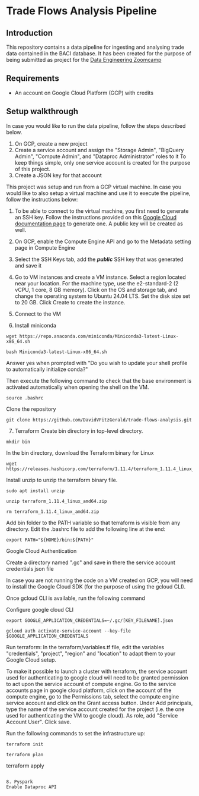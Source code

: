 # Trade Flows Analysis Pipeline
## Introduction
This repository contains a data pipeline for ingesting and analysing trade data contained in the BACI database. It has been created for the purpose of being submitted as project for the [Data Engineering Zoomcamp](https://github.com/DataTalksClub/data-engineering-zoomcamp)


## Requirements
- An account on Google Cloud Platform (GCP) with credits

## Setup walkthrough
In case you would like to run the data pipeline, follow the steps described below.
1. On GCP, create a new project
2. Create a service account and assign the "Storage Admin", "BigQuery Admin", "Compute Admin", and "Dataproc Administrator" roles to it
To keep things simple, only one service account is created for the purpose of this project.
3. Create a JSON key for that account

This project was setup and run from a GCP virtual machine. In case you would like to also setup a virtual machine and use it to execute the pipeline, follow the instructions below:
1. To be able to connect to the virtual machine, you first need to generate an SSH key. Follow the instructions provided on this [Google Cloud documentation page](https://cloud.google.com/compute/docs/connect/create-ssh-keys#create_an_ssh_key_pair) to generate one. A public key will be created as well.
2. On GCP, enable the Compute Engine API and go to the Metadata setting page in Compute Engine
3. Select the SSH Keys tab, add the ***public*** SSH key that was generated and save it
4. Go to VM instances and create a VM instance. Select a region located near your location. For the machine type, use the e2-standard-2 (2 vCPU, 1 core, 8 GB memory). Click on the OS and storage tab, and change the operating system to Ubuntu 24.04 LTS. Set the disk size set to 20 GB. Click Create to create the instance.
5. Connect to the VM



6. Install miniconda

```
wget https://repo.anaconda.com/miniconda/Miniconda3-latest-Linux-x86_64.sh
```

```
bash Miniconda3-latest-Linux-x86_64.sh
```

Answer yes when prompted with "Do you wish to update your shell profile to automatically initialize conda?"

Then execute the following command to check that the base environment is activated automatically when opening the shell on the VM.
```
source .bashrc
```

Clone the repository
```
git clone https://github.com/DavidVFitzGerald/trade-flows-analysis.git
```

7. Terraform
Create bin directory in top-level directory.
```
mkdir bin
```

In the bin directory, download the Terraform binary for Linux
```
wget https://releases.hashicorp.com/terraform/1.11.4/terraform_1.11.4_linux_amd64.zip
```

Install unzip to unzip the terraform binary file.
```
sudo apt install unzip
```
```
unzip terraform_1.11.4_linux_amd64.zip
```
```
rm terraform_1.11.4_linux_amd64.zip
```

Add bin folder to the PATH variable so that terraform is visible from any directory. Edit the .bashrc file to add the following line at the end:
```
export PATH="${HOME}/bin:${PATH}"
```

Google Cloud Authentication

Create a directory named ".gc" and save in there the service account credentials json file

In case you are not running the code on a VM created on GCP, you will need to install the Google Cloud SDK (for the purpose of using the gcloud CLI).

Once gcloud CLI is available, run the following command

Configure google cloud CLI
```
export GOOGLE_APPLICATION_CREDENTIALS=~/.gc/[KEY_FILENAME].json
```
```
gcloud auth activate-service-account --key-file $GOOGLE_APPLICATION_CREDENTIALS
```


Run terraform:
In the terraform/variables.tf file, edit the variables "credentials", "project", "region" and "location" to adapt them to your Google Cloud setup.

To make it possible to launch a cluster with terraform, the service account used for authenticating to google cloud will need to be granted permission to act upon the service account of compute engine. Go to the service accounts page in google cloud platform, click on the account of the compute engine, go to the Permissions tab, select the compute engine service account and click on the Grant access button. Under Add principals, type the name of the service account created for the project (i.e. the one used for authenticating the VM to google cloud). As role, add "Service Account User". Click save.

Run the following commands to set the infrastructure up:
```
terraform init
```
```
terraform plan
```
terraform apply
```

8. Pyspark
Enable Dataproc API




